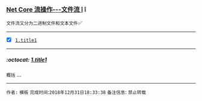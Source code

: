 ### [Net Core 流操作---文件流 ❕](#top) :grey_exclamation: <b id="top"></b>
`文件流又分为二进制文件和文本文件`:white_check_mark:

------

- [x] [`1.title1`](#target1)


------

#####  :octocat: [1.title1](#top) <b id="target1"></b> 
`概括`
...




--------------------
`作者:` `模板` 
`完成时间`:`2018年12月31日18:33:38`
`备注信息`: `禁止转载` 
